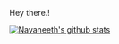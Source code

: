 Hey there.!

[![Navaneeth's github stats](https://github-readme-stats.vercel.app/api?username=NAVANEETHELITE&count_private=true&show_icons=true&theme=dracula)](https://github.com/NAVANEETHELITE/github-readme-stats)

